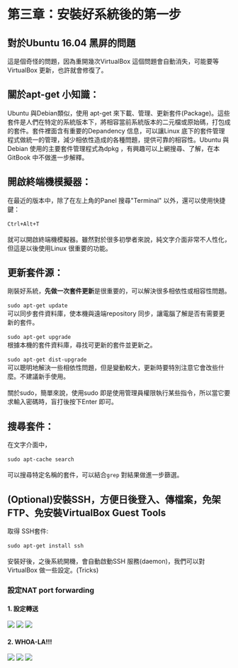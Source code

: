 # 第三章：安裝好系統後的第一步
## 對於Ubuntu 16.04 黑屏的問題
這是個奇怪的問題，因為重開幾次VirtualBox 這個問題會自動消失，可能要等VirtualBox 更新，也許就會修復了。
## 關於apt-get 小知識：
Ubuntu 與Debian類似，使用 apt-get 來下載、管理、更新套件(Package)。這些套件是人們在特定的系統版本下，將相容當前系統版本的二元檔或原始碼，打包成的套件。套件裡面含有重要的Depandency 信息，可以讓Linux 底下的套件管理程式做統一的管理，減少相依性造成的各種問題，提供可靠的相容性。Ubuntu 與Debian 使用的主要套件管理程式為dpkg ，有興趣可以上網搜尋、了解，在本GitBook 中不做進一步解釋。
## 開啟終端機模擬器：
在最近的版本中，除了在左上角的Panel 搜尋"Terminal" 以外，還可以使用快捷鍵： <br/><br/>
```Ctrl+Alt+T```<br/><br/>
就可以開啟終端機模擬器。雖然對於很多初學者來說，純文字介面非常不人性化，但這是以後使用Linux 很重要的功能。
## 更新套件源：
剛裝好系統，**先做一次套件更新**是很重要的，可以解決很多相依性或相容性問題。   <br/><br/>
```sudo apt-get update``` <br/>可以同步套件資料庫，使本機與遠端repository 同步，讓電腦了解是否有需要更新的套件。 <br/><br/>
```sudo apt-get upgrade``` <br/>根據本機的套件資料庫，尋找可更新的套件並更新之。<br/><br/>
```sudo apt-get dist-upgrade```<br/>可以聰明地解決一些相依性問題，但是變動較大，更新時要特別注意它會改些什麼。不建議新手使用。<br/><br/>
關於sudo，簡單來說，使用sudo 即是使用管理員權限執行某些指令，所以當它要求輸入密碼時，盲打後按下Enter 即可。
## 搜尋套件：
在文字介面中，<br/><br/>
```sudo apt-cache search```<br/><br/>
可以搜尋特定名稱的套件，可以結合```grep``` 對結果做進一步篩選。
## (Optional)安裝SSH，方便日後登入、傳檔案，免架FTP、免安裝VirtualBox Guest Tools
取得 SSH套件:<br/><br/>```sudo apt-get install ssh```<br/><br/>
安裝好後，之後系統開機，會自動啟動SSH 服務(daemon)，我們可以對VirtualBox 做一些設定。(Tricks)
### 設定NAT port forwarding 
#### 1. 設定轉送
![](22.PNG)
![](23.PNG)
![](24.PNG)
#### 2. WHOA-LA!!!
![](25.PNG)
![](26.PNG)
![](27.PNG)
